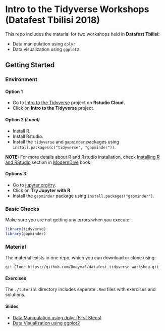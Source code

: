 # Intro to the Tidyverse Workshops (Datafest Tbilisi 2018)

This repo includes the material for two workshops held in **Datafest Tbilisi**:

- Data manipulation using `dplyr`
- Data visualization using `ggplot2`

## Getting Started 

### Environment

#### Option 1 

- Go to [Intro to the Tidyverse](https://rstudio.cloud/spaces/6529/join?access_code=FoNbx0Y2AtyZNeKbGAJtyAELvU2HxPtIwmIcoIQo) project on **Rstudio Cloud**.
- Click on **Intro to the Tidyverse** project.

#### Option 2 *(Local)*

- Install R.
- Install Rstudio.
- Install the `tidyverse`  and `gapminder` packages using `install.packages(c("tidyverse", "gapminder"))`.

**NOTE:** For more details about R and Rstudio installation, check [Installing R and RStudio](https://moderndive.com/2-getting-started.html#installing-r-and-rstudio) section in [ModernDive](https://moderndive.com) book.

#### Options 3

- Go to [jupyter.org/try](http://jupyter.org/try).
- Click on **Try Jupyter with R**.
- Install the `gapminder` package using `install.packages("gapminder")`.

### Basic Checks

Make sure you are not getting any errors when you execute:

```r
library(tidyverse)
library(gapminder)
```

### Material

The material exists in one repo, which you can download or clone using:

`git Clone https://github.com/OmaymaS/datafest_tidyverse_workshop.git`

#### Exercises

The `./tutorial` directory includes seperate `.Rmd` files with exercises and solutions.

#### Slides

- [Data Manipulation using dplyr (First Steps)](https://speakerdeck.com/omaymas)
- [Data Visualization using ggplot2](https://github.com/OmaymaS/datafest_tidyverse_workshop/blob/master/slides/data_visualization_with_ggplot2.pdf)